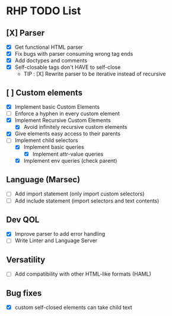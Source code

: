 # RHP TODO List

## [X] Parser
- [X] Get functional HTML parser
- [X] Fix bugs with parser consuming wrong tag ends
- [X] Add doctypes and comments
- [X] Self-closable tags don't HAVE to self-close
  - TIP : [X] Rewrite parser to be iterative instead of recursive

## [ ] Custom elements
- [X] Implement basic Custom Elements
- [ ] Enforce a hyphen in every custom element
- [X] Implement Recursive Custom Elements
  - [X] Avoid infinitely recursive custom elements
- [X] Give elements easy access to their parents
- [ ] Implement child selectors
  - [X] Implement basic queries
    - [X] Implement attr-value queries
  - [X] Implement env queries (check parent)

## Language (Marsec)
- [ ] Add import statement (only import custom selectors)
- [ ] Add include statement (import selectors and text contents)
  
## Dev QOL
- [X] Improve parser to add error handling
- [ ] Write Linter and Language Server
  
## Versatility
- [ ] Add compatibility with other HTML-like formats (HAML)


## Bug fixes

- [X] custom self-closed elements can take child text
